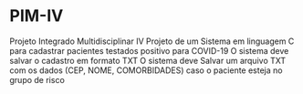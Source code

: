 # PIM-IV
Projeto Integrado Multidisciplinar IV
Projeto de um Sistema em linguagem C para cadastrar pacientes testados positivo para COVID-19
O sistema deve salvar o cadastro em formato TXT
O sistema deve Salvar um arquivo TXT com os dados (CEP, NOME, COMORBIDADES) caso o paciente esteja no grupo de risco
